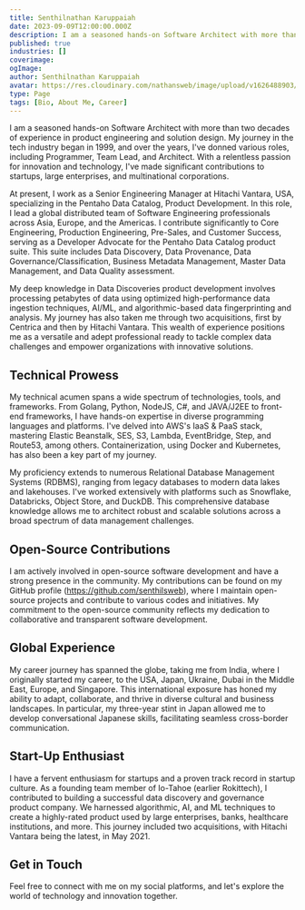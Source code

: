 ```yaml
---
title: Senthilnathan Karuppaiah
date: 2023-09-09T12:00:00.000Z
description: I am a seasoned hands-on Software Architect with more than two decades of experience in product engineering and solution design. My journey in the tech industry began in 1999, and over the years, I've donned various roles, including Programmer, Team Lead, and Architect. With a relentless passion for innovation and technology, I've made significant contributions to startups, large enterprises, and multinational corporations.
published: true
industries: []
coverimage: 
ogImage: 
author: Senthilnathan Karuppaiah
avatar: https://res.cloudinary.com/nathansweb/image/upload/v1626488903/profile/Senthil-profile-picture-01_al07i5.jpg
type: Page
tags: [Bio, About Me, Career]
---
```


I am a seasoned hands-on Software Architect with more than two decades of experience in product engineering and solution design. My journey in the tech industry began in 1999, and over the years, I've donned various roles, including Programmer, Team Lead, and Architect. With a relentless passion for innovation and technology, I've made significant contributions to startups, large enterprises, and multinational corporations.

At present, I work as a Senior Engineering Manager at Hitachi Vantara, USA, specializing in the Pentaho Data Catalog, Product Development. In this role, I lead a global distributed team of Software Engineering professionals across Asia, Europe, and the Americas. I contribute significantly to Core Engineering, Production Engineering, Pre-Sales, and Customer Success, serving as a Developer Advocate for the Pentaho Data Catalog product suite. This suite includes Data Discovery, Data Provenance, Data Governance/Classification, Business Metadata Management, Master Data Management, and Data Quality assessment.

My deep knowledge in Data Discoveries product development involves processing petabytes of data using optimized high-performance data ingestion techniques, AI/ML, and algorithmic-based data fingerprinting and analysis. My journey has also taken me through two acquisitions, first by Centrica and then by Hitachi Vantara. This wealth of experience positions me as a versatile and adept professional ready to tackle complex data challenges and empower organizations with innovative solutions.

## Technical Prowess

My technical acumen spans a wide spectrum of technologies, tools, and frameworks. From Golang, Python, NodeJS, C#, and JAVA/J2EE to front-end frameworks, I have hands-on expertise in diverse programming languages and platforms. I've delved into AWS's IaaS & PaaS stack, mastering Elastic Beanstalk, SES, S3, Lambda, EventBridge, Step, and Route53, among others. Containerization, using Docker and Kubernetes, has also been a key part of my journey.

My proficiency extends to numerous Relational Database Management Systems (RDBMS), ranging from legacy databases to modern data lakes and lakehouses. I've worked extensively with platforms such as Snowflake, Databricks, Object Store, and DuckDB. This comprehensive database knowledge allows me to architect robust and scalable solutions across a broad spectrum of data management challenges.

## Open-Source Contributions

I am actively involved in open-source software development and have a strong presence in the community. My contributions can be found on my GitHub profile (https://github.com/senthilsweb), where I maintain open-source projects and contribute to various codes and initiatives. My commitment to the open-source community reflects my dedication to collaborative and transparent software development.


## Global Experience

My career journey has spanned the globe, taking me from India, where I originally started my career, to the USA, Japan, Ukraine, Dubai in the Middle East, Europe, and Singapore. This international exposure has honed my ability to adapt, collaborate, and thrive in diverse cultural and business landscapes. In particular, my three-year stint in Japan allowed me to develop conversational Japanese skills, facilitating seamless cross-border communication.

## Start-Up Enthusiast

I have a fervent enthusiasm for startups and a proven track record in startup culture. As a founding team member of Io-Tahoe (earlier Rokittech), I contributed to building a successful data discovery and governance product company. We harnessed algorithmic, AI, and ML techniques to create a highly-rated product used by large enterprises, banks, healthcare institutions, and more. This journey included two acquisitions, with Hitachi Vantara being the latest, in May 2021.

## Get in Touch

Feel free to connect with me on my social platforms, and let's explore the world of technology and innovation together.
